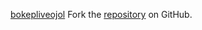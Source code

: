 [bokepliveojol](https://bokepliveojol.pages.dev/)
Fork the [repository](https://github.com/jojtoview) on GitHub.